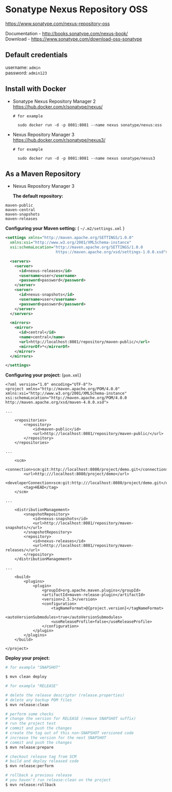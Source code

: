 # Sonatype Nexus Repository OSS

https://www.sonatype.com/nexus-repository-oss

Documentation - http://books.sonatype.com/nexus-book/  
Download - https://www.sonatype.com/download-oss-sonatype  

## **Default credentials**
username: `admin`  
password: `admin123`  

## **Install with Docker**

* Sonatype Nexus Repository Manager 2
  https://hub.docker.com/r/sonatype/nexus/
  ```
  # for example

	sudo docker run -d -p 8081:8081 --name nexus sonatype/nexus:oss
  ```

* Nexus Repository Manager 3
  https://hub.docker.com/r/sonatype/nexus3/
  ```
  # for example

	sudo docker run -d -p 8081:8081 --name nexus sonatype/nexus3
  ```

## **As a Maven Repository**

* Nexus Repository Manager 3

  **The default repository:**

```
maven-public
maven-central
maven-snapshots
maven-releases
```

  **Configuring your Maven setting:** ( `~/.m2/settings.xml` )

```xml
<settings xmlns="http://maven.apache.org/SETTINGS/1.0.0"
  xmlns:xsi="http://www.w3.org/2001/XMLSchema-instance"
  xsi:schemaLocation="http://maven.apache.org/SETTINGS/1.0.0
                      https://maven.apache.org/xsd/settings-1.0.0.xsd">

  <servers>
    <server>
      <id>nexus-releases</id>
      <username>user</username>
      <password>password</password>
    </server>
    <server>
      <id>nexus-snapshots</id>
      <username>user</username>
      <password>password</password>
    </server>
  </servers>

  <mirrors>
    <mirror>
      <id>central</id>
      <name>central</name>
      <url>http://localhost:8081/repository/maven-public/</url>
      <mirrorOf>*</mirrorOf>
    </mirror>
  </mirrors>

</settings>
```

  **Configuring your project:** (`pom.xml`)

```
<?xml version="1.0" encoding="UTF-8"?>
<project xmlns="http://maven.apache.org/POM/4.0.0" xmlns:xsi="http://www.w3.org/2001/XMLSchema-instance" xsi:schemaLocation="http://maven.apache.org/POM/4.0.0 http://maven.apache.org/xsd/maven-4.0.0.xsd">

...

	<repositories>
		<repository>
			<id>maven-public</id>
			<url>http://localhost:8081/repository/maven-public/</url>
		</repository>
	</repositories>

...

	<scm>
		<connection>scm:git:http://localhost:8080/project/demo.git</connection>
		<url>http:///localhost:8080/project/demo</url>
		<developerConnection>scm:git:http:///localhost:8080/project/demo.git</developerConnection>
		<tag>HEAD</tag>
	</scm>

...

	<distributionManagement>
		<snapshotRepository>
			<id>nexus-snapshots</id>
			<url>http://localhost:8081/repository/maven-snapshots/</url>
		</snapshotRepository>
		<repository>
			<id>nexus-releases</id>
			<url>http://localhost:8081/repository/maven-releases/</url>
		</repository>
	</distributionManagement>

...

	<build>
		<plugins>
			<plugin>
				<groupId>org.apache.maven.plugins</groupId>
				<artifactId>maven-release-plugin</artifactId>
				<version>2.5.3</version>
				<configuration>
					<tagNameFormat>@{project.version}</tagNameFormat>
					<autoVersionSubmodules>true</autoVersionSubmodules>
					<useReleaseProfile>false</useReleaseProfile>
				</configuration>
			</plugin>
		</plugins>
	</build>

</project>
```

  **Deploy your project:**

```bash
# for example "SNAPSHOT"

$ mvn clean deploy

# for example "RELEASE"

# delete the release descriptor (release.properties)
# delete any backup POM files
$ mvn release:clean

# perform some checks
# change the version for RELEASE (remove SNAPSHOT suffix)
# run the project test
# commit and push the changes
# create the tag out of this non-SNAPSHOT versioned code
# increase the version for the next SNAPSHOT
# commit and push the changes
$ mvn release:prepare

# checkout release tag from SCM
# build and deploy released code
$ mvn release:perform

# rollback a previous release
# you haven't run release:clean on the project
$ mvn release:rollback
```
